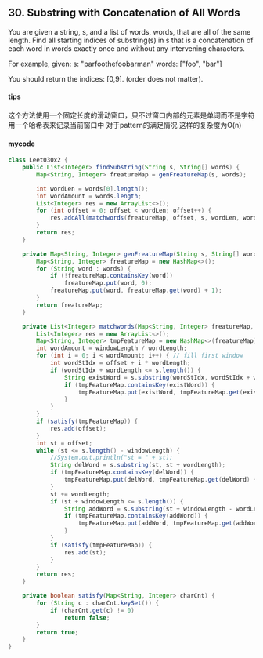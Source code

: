 ## 30. Substring with Concatenation of All Words
You are given a string, s, and a list of words, words, that are all of the same length. Find all starting indices of substring(s) in s that is a concatenation of each word in words exactly once and without any intervening characters.

For example, given:
s: "barfoothefoobarman"
words: ["foo", "bar"]

You should return the indices: [0,9].
(order does not matter).

#### tips
这个方法使用一个固定长度的滑动窗口，只不过窗口内部的元素是单词而不是字符 用一个哈希表来记录当前窗口中 对于pattern的满足情况 这样的复杂度为O(n)

#### mycode
```Java
class Leet030x2 {
    public List<Integer> findSubstring(String s, String[] words) {
        Map<String, Integer> freatureMap = genFreatureMap(s, words);

        int wordLen = words[0].length();
        int wordAmount = words.length;
        List<Integer> res = new ArrayList<>();
        for (int offset = 0; offset < wordLen; offset++) {
            res.addAll(matchwords(freatureMap, offset, s, wordLen, wordAmount * wordLen));
        }
        return res;
    }

    private Map<String, Integer> genFreatureMap(String s, String[] words) {
        Map<String, Integer> freatureMap = new HashMap<>();
        for (String word : words) {
            if (!freatureMap.containsKey(word))
                freatureMap.put(word, 0);
            freatureMap.put(word, freatureMap.get(word) + 1);
        }
        return freatureMap;
    }

    private List<Integer> matchwords(Map<String, Integer> freatureMap, int offset, String s, int wordLength, int windowLength) {
        List<Integer> res = new ArrayList<>();
        Map<String, Integer> tmpFeatureMap = new HashMap<>(freatureMap);
        int wordAmount = windowLength / wordLength;
        for (int i = 0; i < wordAmount; i++) { // fill first window
            int wordStIdx = offset + i * wordLength;
            if (wordStIdx + wordLength <= s.length()) {
                String existWord = s.substring(wordStIdx, wordStIdx + wordLength);
                if (tmpFeatureMap.containsKey(existWord)) {
                    tmpFeatureMap.put(existWord, tmpFeatureMap.get(existWord) - 1);
                }
            }
        }
        if (satisfy(tmpFeatureMap)) {
            res.add(offset);
        }
        int st = offset;
        while (st <= s.length() - windowLength) {
            //System.out.println("st = " + st);
            String delWord = s.substring(st, st + wordLength);
            if (tmpFeatureMap.containsKey(delWord)) {
                tmpFeatureMap.put(delWord, tmpFeatureMap.get(delWord) + 1);
            }
            st += wordLength;
            if (st + windowLength <= s.length()) {
                String addWord = s.substring(st + windowLength - wordLength, st + windowLength);
                if (tmpFeatureMap.containsKey(addWord)) {
                    tmpFeatureMap.put(addWord, tmpFeatureMap.get(addWord) - 1);
                }
            }
            if (satisfy(tmpFeatureMap)) {
                res.add(st);
            }
        }
        return res;
    }

    private boolean satisfy(Map<String, Integer> charCnt) {
        for (String c : charCnt.keySet()) {
            if (charCnt.get(c) != 0)
                return false;
        }
        return true;
    }
}
```
